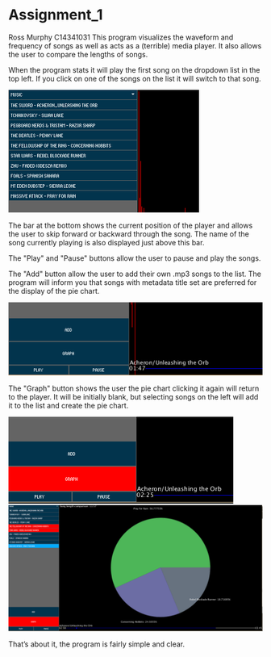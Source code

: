 # Assignment_1
Ross Murphy C14341031
This program visualizes the waveform and frequency of songs as well as acts as a (terrible) media player. 
It also allows the user to compare the lengths of songs.

When the program stats it will play the first song on the dropdown list in the top left. If you click on one of the songs on the list it will switch to that song.

![alt tag](README_pics/select.PNG)

The bar at the bottom shows the current position of the player and allows the user to skip forward or backward through the song. The name of the song currently playing is also displayed just above this bar.

The "Play" and "Pause" buttons allow the user to pause and play the songs.

The "Add" button allow the user to add their own .mp3 songs to the list. The program will inform you that songs with metadata title set are preferred for the display of the pie chart.

![alt tag](README_pics/bottom.PNG)

The "Graph" button shows the user the pie chart clicking it again will return to the player. It will be initially blank, but selecting songs on the left will add it to the list and create the pie chart.

![alt tag](README_pics/graph.PNG)
![alt tag](README_pics/graphSelect.PNG)

That’s about it, the program is fairly simple and clear.
